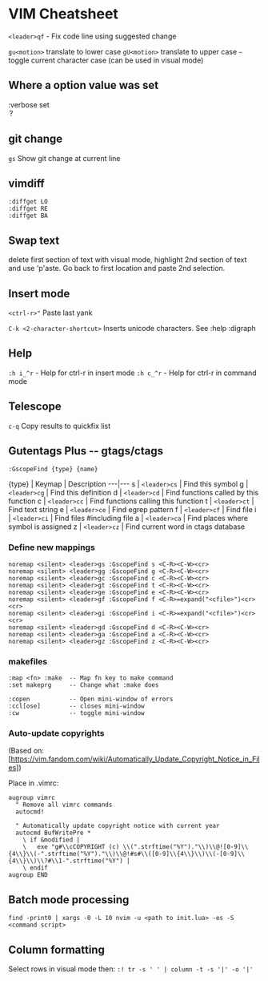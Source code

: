 # VIM Cheatsheet #

`<leader>qf` - Fix code line using suggested change

`gu<motion>` translate to lower case
`gU<motion>` translate to upper case
`~` toggle current character case (can be used in visual mode)

## Where a option value was set

:verbose set <option>?

## git change ##

`gs` Show git change at current line

## vimdiff ##

```VimL
:diffget LO
:diffget RE
:diffget BA
```

## Swap text ##
delete first section of text
with visual mode, highlight 2nd section of text and use 'p'aste.
Go back to first location and paste 2nd selection.

## Insert mode ##

`<ctrl-r>"` Paste last yank

`C-k <2-character-shortcut>` Inserts unicode characters. See :help :digraph

## Help ##

`:h i_^r`  - Help for ctrl-r in insert mode
`:h c_^r`  - Help for ctrl-r in command mode

## Telescope ##

`c-q` Copy results to quickfix list

## Gutentags Plus -- gtags/ctags ##

```VimL
:GscopeFind {type} {name}
```

{type} | Keymap | Description
---|---
s | `<leader>cs` | Find this symbol
g | `<leader>cg` | Find this definition
d | `<leader>cd` | Find functions called by this function
c | `<leader>cc` | Find functions calling this function
t | `<leader>ct` | Find text string
e | `<leader>ce` | Find egrep pattern
f | `<leader>cf` | Find file
i | `<leader>ci` | Find files #including file
a | `<leader>ca` | Find places where symbol is assigned
z | `<leader>cz` | Find current word in ctags database

### Define new mappings ###

```VimL
noremap <silent> <leader>gs :GscopeFind s <C-R><C-W><cr>
noremap <silent> <leader>gg :GscopeFind g <C-R><C-W><cr>
noremap <silent> <leader>gc :GscopeFind c <C-R><C-W><cr>
noremap <silent> <leader>gt :GscopeFind t <C-R><C-W><cr>
noremap <silent> <leader>ge :GscopeFind e <C-R><C-W><cr>
noremap <silent> <leader>gf :GscopeFind f <C-R>=expand("<cfile>")<cr><cr>
noremap <silent> <leader>gi :GscopeFind i <C-R>=expand("<cfile>")<cr><cr>
noremap <silent> <leader>gd :GscopeFind d <C-R><C-W><cr>
noremap <silent> <leader>ga :GscopeFind a <C-R><C-W><cr>
noremap <silent> <leader>gz :GscopeFind z <C-R><C-W><cr>
```

### makefiles ###

```VimL
:map <fn> :make  -- Map fn key to make command
:set makeprg     -- Change what :make does

:copen           -- Open mini-window of errors
:ccl[ose]        -- closes mini-window
:cw              -- toggle mini-window
```

### Auto-update copyrights ###

(Based on: [https://vim.fandom.com/wiki/Automatically_Update_Copyright_Notice_in_Files])

Place in .vimrc:

```VimL
augroup vimrc
  " Remove all vimrc commands
  autocmd!

  " Automatically update copyright notice with current year
  autocmd BufWritePre *
    \ if &modified |
    \   exe "g#\\cCOPYRIGHT (c) \\(".strftime("%Y")."\\)\\@![0-9]\\{4\\}\\(-".strftime("%Y")."\\)\\@!#s#\\([0-9]\\{4\\}\\)\\(-[0-9]\\{4\\}\\)\\?#\\1-".strftime("%Y") |
    \ endif
augroup END
```

## Batch mode processing ##

    find -print0 | xargs -0 -L 10 nvim -u <path to init.lua> -es -S <command script>

## Column formatting

Select rows in visual mode then:
`:! tr -s ' ' | column -t -s '|' -o '|'`
